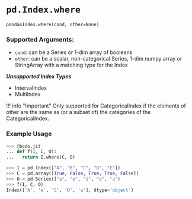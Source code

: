# `pd.Index.where`

`pandasIndex.where(cond, other=None)`

### Supported Arguments:

- `cond`: can be a Series or 1-dim array of booleans
- `other`: can be a scalar, non-categorical Series, 1-dim numpy array or StringArray with a matching type for the Index

***Unsupported Index Types***

- IntervalIndex
- MultiIndex

!!! info "Important"
Only supported for CategoricalIndex if the elements of other are the same as (or a subset of) the categories of the CategoricalIndex.

### Example Usage

```py
>>> @bodo.jit
... def f(I, C, O):
...   return I.where(C, O)

>>> I = pd.Index(["A", "B", "C", "D", "E"])
>>> C = pd.array([True, False, True, True, False])
>>> O = pd.Series(["a", "e", "i", "o", "u")
>>> f(I, C, O)
Index(['A', 'e', 'C', 'D', 'u'], dtype='object')
```
